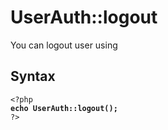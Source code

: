 # UserAuth::logout

You can logout user using

## Syntax

<pre class="language-php"><code class="lang-php">&#x3C;?php
<strong>echo UserAuth::logout();
</strong>?>
</code></pre>

